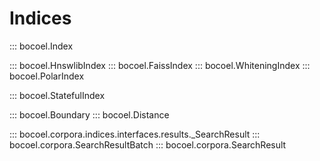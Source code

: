 # Indices

::: bocoel.Index

::: bocoel.HnswlibIndex
::: bocoel.FaissIndex
::: bocoel.WhiteningIndex
::: bocoel.PolarIndex

::: bocoel.StatefulIndex

::: bocoel.Boundary
::: bocoel.Distance

::: bocoel.corpora.indices.interfaces.results._SearchResult
::: bocoel.corpora.SearchResultBatch
::: bocoel.corpora.SearchResult
